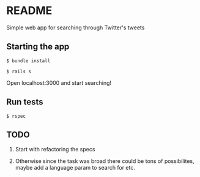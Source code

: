 # README

Simple web app for searching through Twitter's tweets

## Starting the app

`$ bundle install`

`$ rails s`

Open localhost:3000 and start searching!

## Run tests

`$ rspec`

## TODO

1. Start with refactoring the specs

2. Otherwise since the task was broad there could be tons of possibilites,
maybe add a language param to search for etc.

